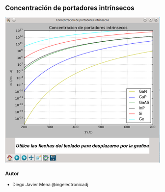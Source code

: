 ## Concentración de portadores intrínsecos
![grafo1](https://github.com/ingelectronicadj/FisicaConPython/blob/master/FisicaCuantica/Concentracion%20de%20portadores%20intrinsecos/salidaGrafica.png?raw=true "grafo1")

### Autor 
* Diego Javier Mena @ingelectronicadj 
